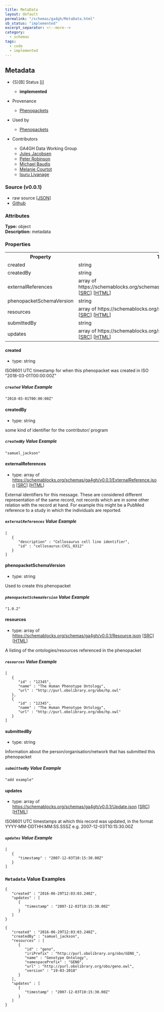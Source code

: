```yaml
---
title: MetaData
layout: default
permalink: "/schemas/ga4gh/MetaData.html"
sb_status: "implemented"
excerpt_separator: <!--more-->
category:
  - schemas
tags:
  - code
  - implemented
---
```



## Metadata

* {S}[B] Status  [[i]](https://schemablocks.org/about/sb-status-levels.html)
    - __implemented__

* Provenance  

    - [Phenopackets](https://github.com/phenopackets/phenopacket-schema/blob/master/docs/metadata.rst)  
* Used by  

    - [Phenopackets](https://github.com/phenopackets/phenopacket-schema/blob/master/docs/metadata.rst)  

<!--more-->

* Contributors  

    - GA4GH Data Working Group  
    - [Jules Jacobsen](https://orcid.org/0000-0002-3265-15918)  
    - [Peter Robinson](https://orcid.org/0000-0002-0736-91998)  
    - [Michael Baudis](https://orcid.org/0000-0002-9903-4248)  
    - [Melanie Courtot](https://orcid.org/0000-0002-9551-6370)  
    - [Isuru Liyanage](https://orcid.org/0000-0002-4839-5158)  
### Source (v0.0.1)

* raw source [[JSON](./current/MetaData.json)]
* [Github](https://github.com/ga4gh-schemablocks/sb-phenopackets/blob/master/schemas/MetaData.yaml)

### Attributes
  
__Type:__ object  
__Description:__ metadata


### Properties

<table>
  <tr>
    <th>Property</th>
    <th>Type</th>
  </tr>
  <tr>
    <td>created</td>
    <td>string</td>
  </tr>
  <tr>
    <td>createdBy</td>
    <td>string</td>
  </tr>
  <tr>
    <td>externalReferences</td>
    <td>array of https://schemablocks.org/schemas/ga4gh/v0.0.1/ExternalReference.json [<a href="https://schemablocks.org/schemas/ga4gh/v0.0.1/ExternalReference.json" target="_BLANK">SRC</a>] [<a href="https://schemablocks.org/schemas/ga4gh/ExternalReference.html" target="_BLANK">HTML</a>]</td>
  </tr>
  <tr>
    <td>phenopacketSchemaVersion</td>
    <td>string</td>
  </tr>
  <tr>
    <td>resources</td>
    <td>array of https://schemablocks.org/schemas/ga4gh/v0.0.1/Resource.json [<a href="https://schemablocks.org/schemas/ga4gh/v0.0.1/Resource.json" target="_BLANK">SRC</a>] [<a href="https://schemablocks.org/schemas/ga4gh/Resource.html" target="_BLANK">HTML</a>]</td>
  </tr>
  <tr>
    <td>submittedBy</td>
    <td>string</td>
  </tr>
  <tr>
    <td>updates</td>
    <td>array of https://schemablocks.org/schemas/ga4gh/v0.0.1/Update.json [<a href="https://schemablocks.org/schemas/ga4gh/v0.0.1/Update.json" target="_BLANK">SRC</a>] [<a href="https://schemablocks.org/schemas/ga4gh/Update.html" target="_BLANK">HTML</a>]</td>
  </tr>

</table>


#### created

* type: string

ISO8601 UTC timestamp for when this phenopacket was created in ISO "2018-03-01T00:00:00Z"

##### `created` Value Example  

```
"2018-03-01T00:00:00Z"
```

#### createdBy

* type: string

some kind of identifier for the contributor/ program

##### `createdBy` Value Example  

```
"samuel_jackson"
```

#### externalReferences

* type: array of https://schemablocks.org/schemas/ga4gh/v0.0.1/ExternalReference.json [<a href="https://schemablocks.org/schemas/ga4gh/v0.0.1/ExternalReference.json" target="_BLANK">SRC</a>] [<a href="https://schemablocks.org/schemas/ga4gh/ExternalReference.html" target="_BLANK">HTML</a>]

External identifiers for this message. These are considered different representation of the same record, not
records which are in some other relation with the record at hand. For example this might be a PubMed reference
to a study in which the individuals are reported.


##### `externalReferences` Value Example  

```
[
   {
      "description" : "Cellosaurus cell line identifier",
      "id" : "cellosaurus:CVCL_0312"
   }
]
```

#### phenopacketSchemaVersion

* type: string

Used to create this phenopacket

##### `phenopacketSchemaVersion` Value Example  

```
"1.0.2"
```

#### resources

* type: array of https://schemablocks.org/schemas/ga4gh/v0.0.1/Resource.json [<a href="https://schemablocks.org/schemas/ga4gh/v0.0.1/Resource.json" target="_BLANK">SRC</a>] [<a href="https://schemablocks.org/schemas/ga4gh/Resource.html" target="_BLANK">HTML</a>]

A listing of the ontologies/resources referenced in the phenopacket


##### `resources` Value Example  

```
[
   {
      "id" : "12345",
      "name" : "The Human Phenotype Ontology",
      "url" : "http://purl.obolibrary.org/obo/hp.owl"
   },
   {
      "id" : "12345",
      "name" : "The Human Phenotype Ontology",
      "url" : "http://purl.obolibrary.org/obo/hp.owl"
   }
]
```

#### submittedBy

* type: string

Information about the person/organisation/network that has submitted this phenopacket


##### `submittedBy` Value Example  

```
"add example"
```

#### updates

* type: array of https://schemablocks.org/schemas/ga4gh/v0.0.1/Update.json [<a href="https://schemablocks.org/schemas/ga4gh/v0.0.1/Update.json" target="_BLANK">SRC</a>] [<a href="https://schemablocks.org/schemas/ga4gh/Update.html" target="_BLANK">HTML</a>]

ISO8601 UTC timestamps at which this record was updated,
in the format YYYY-MM-DDTHH:MM:SS.SSSZ e.g. 2007-12-03T10:15:30.00Z


##### `updates` Value Example  

```
[
   {
      "timestamp" : "2007-12-03T10:15:30.00Z"
   }
]
```


### `Metadata` Value Examples  

```
{
   "created" : "2016-06-29T12:03:03.240Z",
   "updates" : [
      {
         "timestamp" : "2007-12-03T10:15:30.00Z"
      }
   ]
}
```
```
{
   "created" : "2016-06-29T12:03:03.240Z",
   "createdBy" : "samuel_jackson",
   "resources" : [
      {
         "id" : "geno",
         "iriPrefix" : "http://purl.obolibrary.org/obo/GENO_",
         "name" : "Genotype Ontology",
         "namespacePrefix" : "GENO",
         "url" : "http://purl.obolibrary.org/obo/geno.owl",
         "version" : "19-03-2018"
      }
   ],
   "updates" : [
      {
         "timestamp" : "2007-12-03T10:15:30.00Z"
      }
   ]
}
```


